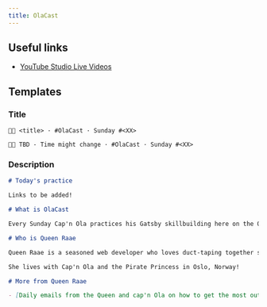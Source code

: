 ```yaml
---
title: OlaCast
---
```


## Useful links

- [YouTube Studio Live Videos](https://studio.youtube.com/channel/UCDlrzlRdM1vGr8nO708KFmQ/videos/live)

## Templates

### Title

```
🔴⛵ <title> · #OlaCast · Sunday #<XX>

🔴⛵ TBD - Time might change · #OlaCast · Sunday #<XX>
```

### Description

```md
# Today's practice

Links to be added!

# What is OlaCast

Every Sunday Cap'n Ola practices his Gatsby skillbuilding here on the Queen's channel.

# Who is Queen Raae

Queen Raae is a seasoned web developer who loves duct-taping together side projects in addition to making apps trusted by the Swedish Armed Forces, The Norwegian Water Resources and Energy Directorate, and others.

She lives with Cap'n Ola and the Pirate Princess in Oslo, Norway!

# More from Queen Raae

- [Daily emails from the Queen and cap'n Ola on how to get the most out out Gatsby](https://queen.raae.codes/emails/?utm_source=youtube&utm_campaign=description&utm_content=olacast)
```
